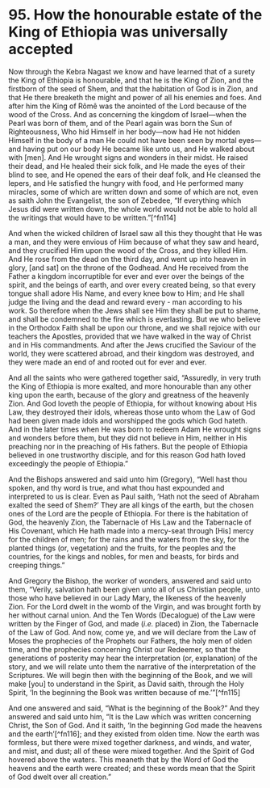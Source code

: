 # 95. How the honourable estate of the King of  Ethiopia was universally accepted

Now through the Kebra Nagast we know and have learned that of a surety the King of Ethiopia is honourable, and that he is the King of Zion, and the firstborn of the seed of Shem, and that the habitation of God is in Zion, and that He there breaketh the might and power of all his enemies and foes. And after him the King of Rômê was the anointed of the Lord because of the wood of the Cross. And as concerning the kingdom of Israel—when the Pearl was born of them, and of the Pearl again was born the Sun of Righteousness, Who hid Himself in her body—now had He not hidden Himself in the body of a man He could not have been seen by mortal eyes—and having put on our body He became like unto us, and He walked about with [men]. And He wrought signs and wonders in their midst. He raised their dead, and He healed their sick folk, and He made the eyes of their blind to see, and He opened the ears of their deaf folk, and He cleansed the lepers, and He satisfied the hungry with food, and He performed many miracles, some of which are written down and some of which are not, even as saith John the Evangelist, the son of Zebedee, “If everything which Jesus did were written down, the whole world would not be able to hold all the writings that would have to be written.”[^fn114]

And when the wicked children of Israel saw all this they thought that He was a man, and they were envious of Him because of what they saw and heard, and they crucified Him upon the wood of the Cross, and they killed Him. And He rose from the dead on the third day, and went up into heaven in glory, [and sat] on the throne of the Godhead. And He received from the Father a kingdom incorruptible for ever and ever over the beings of the spirit, and the beings of earth, and over every created being, so that every tongue shall adore His Name, and every knee bow to Him; and He shall judge the living and the dead and reward every - man according to his work. So therefore when the Jews shall see Him they shall be put to shame, and shall be condemned to the fire which is everlasting. But we who believe in the Orthodox Faith shall be upon our throne, and we shall rejoice with our teachers the Apostles, provided that we have walked in the way of Christ and in His commandments. And after the Jews crucified the Saviour of the world, they were scattered abroad, and their kingdom was destroyed, and they were made an end of and rooted out for ever and ever.

And all the saints who were gathered together said, “Assuredly, in very truth the King of Ethiopia is more exalted, and more honourable than any other king upon the earth, because of the glory and greatness of the heavenly Zion. And God loveth the people of Ethiopia, for without knowing about His Law, they destroyed their idols, whereas those unto whom the Law of God had been given made idols and worshipped the gods which God hateth. And in the later times when He was born to redeem Adam He wrought signs and wonders before them, but they did not believe in Him, neither in His preaching nor in the preaching of His fathers. But the people of Ethiopia believed in one trustworthy disciple, and for this reason God hath loved exceedingly the people of Ethiopia.”

And the Bishops answered and said unto him (Gregory), “Well hast thou spoken, and thy word is true, and what thou hast expounded and interpreted to us is clear. Even as Paul saith, ‘Hath not the seed of Abraham exalted the seed of Shem?’ They are all kings of the earth, but the chosen ones of the Lord are the people of Ethiopia. For there is the habitation of God, the heavenly Zion, the Tabernacle of His Law and the Tabernacle of His Covenant, which He hath made into a mercy-seat through [His] mercy for the children of men; for the rains and the waters from the sky, for the planted things (or, vegetation) and the fruits, for the peoples and the countries, for the kings and nobles, for men and beasts, for birds and creeping things.”

And Gregory the Bishop, the worker of wonders, answered and said unto them, “Verily, salvation hath been given unto all of us Christian people, unto those who have believed in our Lady Mary, the likeness of the heavenly Zion. For the Lord dwelt in the womb of the Virgin, and was brought forth by her without carnal union. And the Ten Words (Decalogue) of the Law were written by the Finger of God, and made (*i.e.* placed) in Zion, the Tabernacle of the Law of God. And now, come ye, and we will declare from the Law of Moses the prophecies of the Prophets our Fathers, the holy men of olden time, and the prophecies concerning Christ our Redeemer, so that the generations of posterity may hear the interpretation (or, explanation) of the story, and we will relate unto them the narrative of the interpretation of the Scriptures. We will begin then with the beginning of the Book, and we will make [you] to understand in the Spirit, as David saith, through the Holy Spirit, ‘In the beginning the Book was written because of me.’”[^fn115]

And one answered and said, “What is the beginning of the Book?” And they answered and said unto him, “It is the Law which was written concerning Christ, the Son of God. And it saith, ‘In the beginning God made the heavens and the earth’[^fn116]; and they existed from olden time. Now the earth was formless, but there were mixed together darkness, and winds, and water, and mist, and dust; all of these were mixed together. And the Spirit of God hovered above the waters. This meaneth that by the Word of God the heavens and the earth were created; and these words mean that the Spirit of God dwelt over all creation.”

